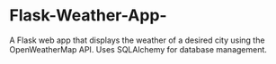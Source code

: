 # Flask-Weather-App-
A Flask web app that displays the weather of a desired city using the OpenWeatherMap API. Uses SQLAlchemy for database management.
